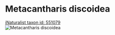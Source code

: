 
Metacantharis discoidea
=======================
  
[iNaturalist taxon id: 551079](https://www.inaturalist.org/taxa/551079)  
![Metacantharis discoidea](https://inaturalist-open-data.s3.amazonaws.com/photos/80782033/medium.jpeg)
